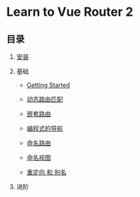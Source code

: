Learn to Vue Router 2
=========================

## 目录

1. [安装](./notes/00.installation.md)
2. 基础

    * [Getting Started](./notes/01.basic.getting-started.md)
    
    * [动态路由匹配](./notes/02.basic.dynamic-matching.md)
    
    * [嵌套路由](./notes/03.basic.nested-routes.md)
    
    * [编程式的导航](./notes/04.basic.navigation.md)
    
    * [命名路由](./notes/05.basic.named-routes.md)
    
    * [命名视图](./notes/06.basic.named-views.md)
    
    * [重定向 和 别名](./notes/07.basic.redirect-and-alias.md)
    
3. 进阶